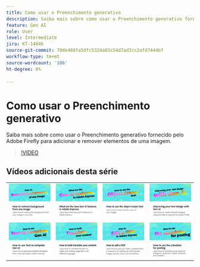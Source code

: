 ```yaml
---
title: Como usar o Preenchimento generativo
description: Saiba mais sobre como usar o Preenchimento generativo fornecido pelo Adobe Firefly para adicionar e remover elementos de uma imagem
feature: Gen AI
role: User
level: Intermediate
jira: KT-14846
source-git-commit: 70de488fa5dfc5324a03c54d7ad3cc2afd7444bf
workflow-type: tm+mt
source-wordcount: '106'
ht-degree: 0%

---
```


# Como usar o Preenchimento generativo

Saiba mais sobre como usar o Preenchimento generativo fornecido pelo Adobe Firefly para adicionar e remover elementos de uma imagem.

>[!VIDEO](https://video.tv.adobe.com/v/3427020?quality=12&learn=on&hidetitle=true)

## Vídeos adicionais desta série

<table style="table-layout:fixed">
<tr>
   <td>
         <a href="remove-background.md">
            <img alt="Como remover um plano de fundo de qualquer imagem" src="assets/background.png" />
         </a>
   </td>
   <td>
         <a href="intro-gen-ai.md">
            <img alt="Quais são os novos recursos de IA do Gen no Adobe Express?" src="assets/intro-gen-ai.png" />
         </a>
   </td>
   <td>
         <a href="object-eraser.md">
            <img alt="Como usar a ferramenta Borracha de objeto" src="assets/object-eraser.png" />
         </a>
   </td>
   <td>
      <a href="gen-text.md">
         <img alt="Aprimorar o design de texto com a Gen AI" src="assets/text-design.png" />
      </a>
   </td>    
</tr>
<tr>
   <td>
      <a href="text-to-template.md">
         <img alt="Como usar a geração de IA de texto para modelo" src="assets/text-to-template.png" />
      </a>
   </td>
   <td>
      <a href="bulk-translate.md">
         <img alt="Como traduzir seu conteúdo em massa" src="assets/bulk-translate.png" />
      </a>
   </td>
   <td>
      <a href="edit-a-pdf.md">
         <img alt="Como editar um PDF" src="assets/edit-pdf.png" />
      </a>
   </td>
   <td>
      <a href="schedule.md">
         <img alt="Como usar o agendador para lançamento" src="assets/schedule.png" />
      </a>
   </td>
</tr>
</table>
